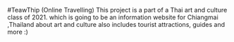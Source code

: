 #TeawThip (Online Travelling)
This project is a part of a Thai art and culture class of 2021. which is going to be an information website for Chiangmai ,Thailand about art and culture also includes tourist attractions, guides and more :)
